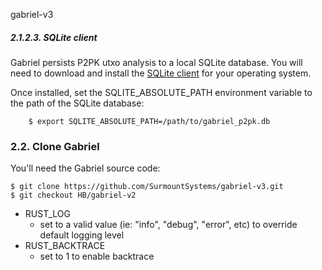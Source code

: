 gabriel-v3

##### 2.1.2.3. SQLite client
  
Gabriel persists P2PK utxo analysis to a local SQLite database.
You will need to download and install the  [SQLite client](https://sqlite.org/download.html) for your operating system.
  
Once installed, set the SQLITE_ABSOLUTE_PATH environment variable to the path of the SQLite database:
  
        $ export SQLITE_ABSOLUTE_PATH=/path/to/gabriel_p2pk.db

### 2.2. Clone Gabriel
    
You'll need the Gabriel source code:

```
$ git clone https://github.com/SurmountSystems/gabriel-v3.git
$ git checkout HB/gabriel-v2
```

- RUST_LOG
  - set to a valid value (ie: "info", "debug", "error", etc) to override default logging level
- RUST_BACKTRACE
  - set to 1 to enable backtrace
